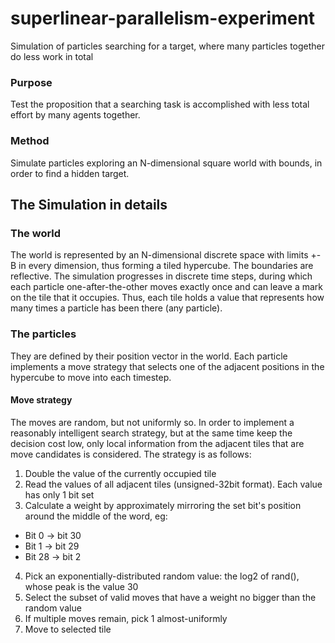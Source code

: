 # superlinear-parallelism-experiment
Simulation of particles searching for a target, where many particles together do less work in total

### Purpose
Test the proposition that a searching task is accomplished with less total effort by many agents together.

### Method
Simulate particles exploring an N-dimensional square world with bounds, in order to find a hidden target.

## The Simulation in details

### The world
The world is represented by an N-dimensional discrete space with limits +-B in every dimension, thus forming a tiled hypercube. The boundaries are reflective. The simulation progresses in discrete time steps, during which each particle one-after-the-other moves exactly once and can leave a mark on the tile that it occupies. Thus, each tile holds a value that represents how many times a particle has been there (any particle).

### The particles
They are defined by their position vector in the world. Each particle implements a move strategy that selects one of the adjacent positions in the hypercube to move into each timestep.

#### Move strategy
The moves are random, but not uniformly so. In order to implement a reasonably intelligent search strategy, but at the same time keep the decision cost low, only local information from the adjacent tiles that are move candidates is considered. The strategy is as follows:
1. Double the value of the currently occupied tile
2. Read the values of all adjacent tiles (unsigned-32bit format). Each value has only 1 bit set
3. Calculate a weight by approximately mirroring the set bit's position around the middle of the word, eg:
  - Bit 0 -> bit 30
  - Bit 1 -> bit 29
  - Bit 28 -> bit 2
4. Pick an exponentially-distributed random value: the log2 of rand(), whose peak is the value 30
5. Select the subset of valid moves that have a weight no bigger than the random value
6. If multiple moves remain, pick 1 almost-uniformly
7. Move to selected tile

